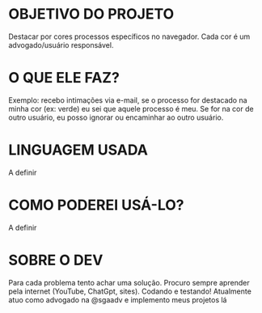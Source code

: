 # OBJETIVO DO PROJETO
Destacar por cores processos específicos no navegador. Cada cor é um advogado/usuário responsável.

# O QUE ELE FAZ?

Exemplo: recebo intimações via e-mail, se o processo for destacado na minha cor (ex: verde) eu sei que aquele processo é meu. Se for na cor de outro usuário, eu posso ignorar ou encaminhar ao outro usuário.

# LINGUAGEM USADA
A definir

# COMO PODEREI USÁ-LO?
A definir

# SOBRE O DEV
Para cada problema tento achar uma solução. Procuro sempre aprender pela internet (YouTube, ChatGpt, sites). Codando e testando!
Atualmente atuo como advogado na @sgaadv e implemento meus projetos lá

